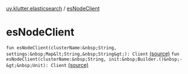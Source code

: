 [uy.klutter.elasticsearch](index.md) / [esNodeClient](.)


# esNodeClient
`fun esNodeClient(clusterName:&nbsp;String, settings:&nbsp;Map&lt;String,&nbsp;String&gt;): Client` [(source)](https://github.com/kohesive/klutter/blob/master/elasticsearch-jdk7/src/main/kotlin/uy/klutter/elasticsearch/Client.kt#L37)
`fun esNodeClient(clusterName:&nbsp;String, init:&nbsp;Builder.()&nbsp;-&gt;&nbsp;Unit): Client` [(source)](https://github.com/kohesive/klutter/blob/master/elasticsearch-jdk7/src/main/kotlin/uy/klutter/elasticsearch/Client.kt#L45)


